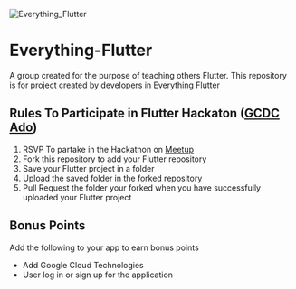 ![Everything_Flutter](https://lh3.googleusercontent.com/8hCMrm49cs7SJZS1zoy0MAsWxL27Bsb4dwG22VTljHnDc2EPV2zhRH0TyFVE-rqqqviV0KX_pppqNF4sO6kCdNhjROl_H-H7x_yOQc2FMeiiOg7sgNvEi9CKGQ_5krc3aC4ClCmjzUw7BEiZFAWEzXR-yyIpxogIF6E9GEJz_OunESd05AIrV5VA0RJgPdMaLghvgRR8JST2BE-g21u9c1sHK54M-6ubh9wi6_552A2b7My7EXi8uNqINkg1BAnQ0vvSc4CwGR1kvP-6ICXWpF2oIwOLgj2FjzGF6TjeTzhPLoLpWez-1KddJFK8bE4FoxaHsp6imQJY2qaZ1O_GdGHUPNsomXG5RvO0H8p8uLfY_F5GSbc-uxhJj9gIKLHfwg2ZVrtPuyIKdXXD9_Egz43qVK2Fbdg8fljcK4Oj8yQe6blwFiiVqPh09iNdvrgC9N5l0m2nHOxEfQW9OdIuDqlPTIFhdK0IjJKYcMjgVBpFpdl4vAUXz2OhAMUmoyfL0K13GTrEevQYrNJ35_RQuaZnpfnAvQBMRthUwtDgInIwH9eOsRkt3Pvu47n0jdecgSkgt9Bbg-6dYU4w8rGyJfYgMapxS-beNg85bbsdehEPihZZ34NHa-jfQRVeTL6En0S6tWHwj61IqaXWzGw9ZeSnrJOcxCC3Pimh3Ec3BSo2JUZ-3hb9Z_eIKInTzffdHFsLvs0ntYpOcvZJaw=w720-h210-no)
# Everything-Flutter
A group created for the purpose of teaching others Flutter. This repository is for project created by developers in Everything Flutter

## Rules To Participate in Flutter Hackaton ([GCDC Ado](https://twitter.com/gcdcado))
1. RSVP To partake in the Hackathon on [Meetup](https://www.meetup.com/GDG-Cloud-Ado-Ekiti/events/255578840/)
2. Fork this repository to add your Flutter repository
3. Save your Flutter project in a folder
4. Upload the saved folder in the forked repository
5. Pull Request the folder your forked when you have successfully uploaded your Flutter project

## Bonus Points
Add the following to your app to earn bonus points
- Add Google Cloud Technologies
- User log in or sign up for the application

